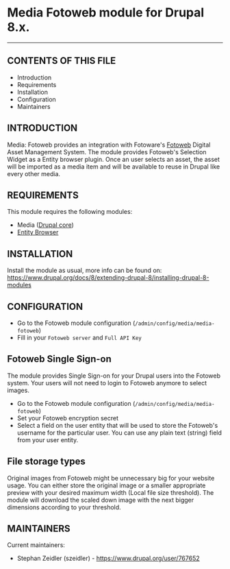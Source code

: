 # Media Fotoweb module for Drupal 8.x.
----------------------------------------------------------------

CONTENTS OF THIS FILE
---------------------

* Introduction
* Requirements
* Installation
* Configuration
* Maintainers


INTRODUCTION
------------

Media: Fotoweb provides an integration with Fotoware's
[Fotoweb](http://www.fotoware.com/products/fotoweb) Digital Asset Management
System. The module provides Fotoweb's Selection Widget as a Entity browser
plugin. Once an user selects an asset, the asset will be imported as a media
item and will be available to reuse in Drupal like every other media.


REQUIREMENTS
------------

This module requires the following modules:

* Media ([Drupal core](http://drupal.org/project/drupal))
* [Entity Browser](http://drupal.org/project/entity_browser)


INSTALLATION
------------

Install the module as usual, more info can be found on:
https://www.drupal.org/docs/8/extending-drupal-8/installing-drupal-8-modules


CONFIGURATION
-------------

* Go to the Fotoweb module configuration (`/admin/config/media/media-fotoweb`)
* Fill in your `Fotoweb server` and `Full API Key`


## Fotoweb Single Sign-on

The module provides Single Sign-on for your Drupal users into the Fotoweb
system. Your users will not need to login to Fotoweb anymore to select images.

* Go to the Fotoweb module configuration (`/admin/config/media/media-fotoweb`)
* Set your Fotoweb encryption secret
* Select a field on the user entity that will be used to store the Fotoweb's
username for the particular user. You can use any plain text (string) field
from your user entity.

## File storage types

Original images from Fotoweb might be unnecessary big for your website usage.
You can either store the original image or a smaller appropriate preview with
your desired maximum width (Local file size threshold). The module will
download the scaled down image with the next bigger dimensions according to
your threshold.


MAINTAINERS
-----------

Current maintainers:
- Stephan Zeidler (szeidler) - https://www.drupal.org/user/767652
